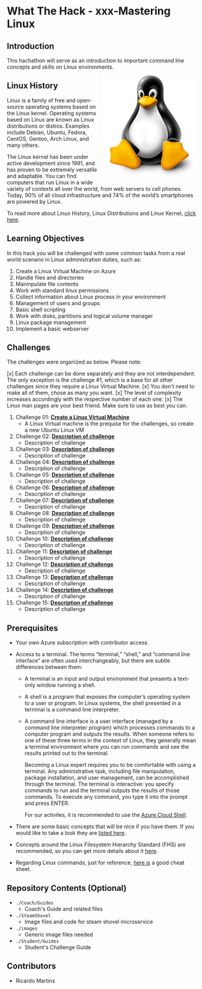 # What The Hack - xxx-Mastering Linux

## Introduction
This hachathon will serve as an introduction to important command line concepts and skills on Linux environments.

<img align="right" src="./Student/resources/images/linuxpenguin.png" width="250"/>

## Linux History

Linux is a family of free and open-source operating systems based on the Linux kernel. Operating systems based on Linux are known as Linux distributions or distros. Examples include Debian, Ubuntu, Fedora, CentOS, Gentoo, Arch Linux, and many others.

The Linux kernel has been under active development since 1991, and has proven to be extremely versatile and adaptable. You can find computers that run Linux in a wide variety of contexts all over the world, from web servers to cell phones. Today, 90% of all cloud infrastructure and 74% of the world’s smartphones are powered by Linux.

To read more about Linux History, Linux Distributions and Linux Kernel, [click here](./Student/resources/linux-history.md).


## Learning Objectives
In this hack you will be challenged with some common tasks from a real world scenario in Linux administration duties, such as:

1. Create a Linux Virtual Machine on Azure
2. Handle files and directories
3. Maninpulate file contents
4. Work with standard linux permissions
5. Collect information about Linux process in your environment
6. Management of users and groups
7. Basic shell scripting 
8. Work with disks,  partitions and logical volume manager
9. Linux package management 
10. Implement a basic webserver 

## Challenges

The challenges were organized as below. Please note:

[x] Each challenge can be done separately and they are not interdependent. The only exception is the challenge #1, which is a base for all other challenges since they require a Linux Virtual Machine.
[x] You don't need to make all of them, chose as many you want.
[x] The level of complexity increases accordingly with the respective number of each one.
[x] The Linux man pages are your best friend. Make sure to use as best you can.

1. Challenge 01: **[Create a Linux Virtual Machine](Student/Challenge-01.md)**
	 - A Linux Virtual machine is the prequise for the challenges, so create a new Ubuntu Linux VM
1. Challenge 02: **[Description of challenge](Student/Challenge-02.md)**
	 - Description of challenge
1. Challenge 03: **[Description of challenge](Student/Challenge-03.md)**
	 - Description of challenge
1. Challenge 04: **[Description of challenge](Student/Challenge-04.md)**
	 - Description of challenge
1. Challenge 05: **[Description of challenge](Student/Challenge-05.md)**
	 - Description of challenge
1. Challenge 06: **[Description of challenge](Student/Challenge-06.md)**
	 - Description of challenge
1. Challenge 07: **[Description of challenge](Student/Challenge-07.md)**
	 - Description of challenge
1. Challenge 08: **[Description of challenge](Student/Challenge-08.md)**
	 - Description of challenge
1. Challenge 09: **[Description of challenge](Student/Challenge-09.md)**
	 - Description of challenge
1. Challenge 10: **[Description of challenge](Student/Challenge-10.md)**
	 - Description of challenge
1. Challenge 11: **[Description of challenge](Student/Challenge-11.md)**
	 - Description of challenge
1. Challenge 12: **[Description of challenge](Student/Challenge-12.md)**
	 - Description of challenge
1. Challenge 13: **[Description of challenge](Student/Challenge-13.md)**
	 - Description of challenge
1. Challenge 14: **[Description of challenge](Student/Challenge-14.md)**
	 - Description of challenge
1. Challenge 15: **[Description of challenge](Student/Challenge-15.md)**
	 - Description of challenge

## Prerequisites
- Your own Azure subscription with contributor access 
- Access to a terminal. The terms “terminal,” “shell,” and “command line interface” are often used interchangeably, but there are subtle differences between them:

	* A terminal is an input and output environment that presents a text-only window running a shell.
	* A shell is a program that exposes the computer’s operating system to a user or program. In Linux systems, the shell presented in a terminal is a command line interpreter.
	* A command line interface is a user interface (managed by a command line interpreter program) which processes commands to a computer program and outputs the results.
When someone refers to one of these three terms in the context of Linux, they generally mean a terminal environment where you can run commands and see the results printed out to the terminal.

		Becoming a Linux expert requires you to be comfortable with using a terminal. Any administrative task, including file manipulation, package installation, and user management, can be accomplished through the terminal. The terminal is interactive: you specify commands to run and the terminal outputs the results of those commands. To execute any command, you type it into the prompt and press ENTER.

		For our activites, it is recommended to use the [Azure Cloud Shell](http://shell.azure.com/).


- There are some basic concepts that will be nice if you have them. If you would like to take a look they are [listed here](./Student/resources/concepts.md).
-  Concepts around the Linux Filesystem Hierarchy Standard (FHS) are recommended, so you can get more details about it [here](./Student/resources/fhs.md).
- Regarding Linux commands, just for reference, [here is](./Student/resources/commands.md) a good cheat sheet.


## Repository Contents (Optional)
- `./Coach/Guides`
  - Coach's Guide and related files
- `./SteamShovel`
  - Image files and code for steam shovel microservice
- `./images`
  - Generic image files needed
- `./Student/Guides`
  - Student's Challenge Guide

## Contributors
- Ricardo Martins

